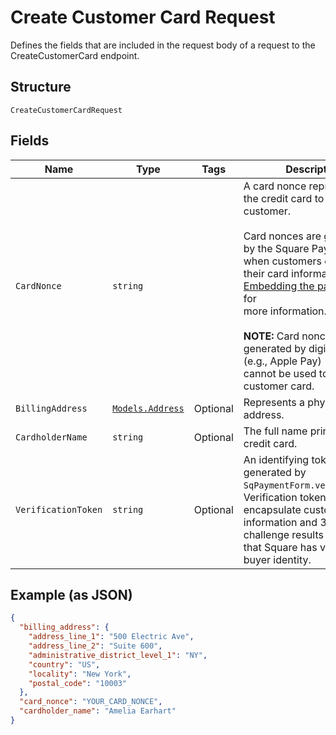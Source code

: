 
# Create Customer Card Request

Defines the fields that are included in the request body of a request
to the CreateCustomerCard endpoint.

## Structure

`CreateCustomerCardRequest`

## Fields

| Name | Type | Tags | Description |
|  --- | --- | --- | --- |
| `CardNonce` | `string` |  | A card nonce representing the credit card to link to the customer.<br><br>Card nonces are generated by the Square Payment Form when customers enter<br>their card information. See<br>[Embedding the payment form](https://developer.squareup.com/docs/payment-form/payment-form-walkthrough) for<br>more information.<br><br>__NOTE:__ Card nonces generated by digital wallets (e.g., Apple Pay)<br>cannot be used to create a customer card. |
| `BillingAddress` | [`Models.Address`](/doc/models/address.md) | Optional | Represents a physical address. |
| `CardholderName` | `string` | Optional | The full name printed on the credit card. |
| `VerificationToken` | `string` | Optional | An identifying token generated by `SqPaymentForm.verifyBuyer()`.<br>Verification tokens encapsulate customer device information and 3-D Secure<br>challenge results to indicate that Square has verified the buyer identity. |

## Example (as JSON)

```json
{
  "billing_address": {
    "address_line_1": "500 Electric Ave",
    "address_line_2": "Suite 600",
    "administrative_district_level_1": "NY",
    "country": "US",
    "locality": "New York",
    "postal_code": "10003"
  },
  "card_nonce": "YOUR_CARD_NONCE",
  "cardholder_name": "Amelia Earhart"
}
```

